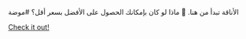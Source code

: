 الأناقة تبدأ من هنا. 💯 ماذا لو كان بإمكانك الحصول على الأفضل بسعر أقل؟ #موضة

[Check it out!](https://www.facebook.com/share/17TW2PL6Tj/)